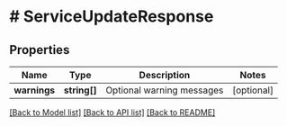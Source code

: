 # # ServiceUpdateResponse

## Properties

Name | Type | Description | Notes
------------ | ------------- | ------------- | -------------
**warnings** | **string[]** | Optional warning messages | [optional] 

[[Back to Model list]](../../README.md#documentation-for-models) [[Back to API list]](../../README.md#documentation-for-api-endpoints) [[Back to README]](../../README.md)


